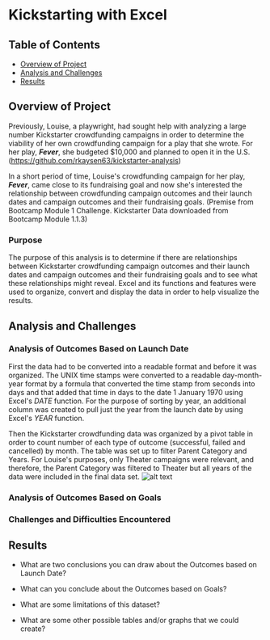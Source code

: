 # Kickstarting with Excel

## Table of Contents
* [Overview of Project](https://github.com/rkaysen63/Kickstarter-Challenge/blob/main/README.md#overview-of-project)
* [Analysis and Challenges](https://github.com/rkaysen63/Kickstarter-Challenge/blob/main/README.md#analysis-and-challenges)
* [Results](https://github.com/rkaysen63/Kickstarter-Challenge/blob/main/README.md#results)

## Overview of Project

Previously, Louise, a playwright, had sought help with analyzing a large number Kickstarter crowdfunding campaigns in order to determine the viability of her own crowdfunding campaign for a play that she wrote.  For her play, ***Fever***, she budgeted $10,000 and planned to open it in the U.S.  (https://github.com/rkaysen63/kickstarter-analysis)

In a short period of time, Louise's crowdfunding campaign for her play, ***Fever***, came close to its fundraising  goal and now she's interested the relationship between crowdfunding campaign outcomes and their launch dates and campaign outcomes and their fundraising goals. (Premise from Bootcamp Module 1 Challenge.  Kickstarter Data downloaded from Bootcamp Module 1.1.3)

### Purpose

The purpose of this analysis is to determine if there are relationships between Kickstarter crowdfunding campaign outcomes and their launch dates and campaign outcomes and their fundraising goals and to see what these relationships might reveal.  Excel and its functions and features were used to organize, convert and display the data in order to help visualize the results.  


## Analysis and Challenges

### Analysis of Outcomes Based on Launch Date
First the data had to be converted into a readable format and before it was organized.  The UNIX time stamps were converted to a readable day-month-year format by a formula that converted the time stamp from seconds into days and that added that time in days to the date 1 January 1970 using Excel's *DATE* function.  For the purpose of sorting by year, an additional column was created to pull just the year from the launch date by using Excel's *YEAR* function.

Then the Kickstarter crowdfunding data was organized by a pivot table in order to count number of each type of outcome (successful, failed and cancelled) by month.  The table was set up to filter Parent Category and Years.  For Louise's purposes, only Theater campaigns were relevant, and therefore, the Parent Category was filtered to Theater but all years of the data were included in the final data set. ![alt text](https://github.com/rkaysen63/Kickstarter-Challenge/commit/1eb56ceffa173b78d0a0b3a03c00da9e9452cd09)


### Analysis of Outcomes Based on Goals

### Challenges and Difficulties Encountered

## Results

- What are two conclusions you can draw about the Outcomes based on Launch Date?

- What can you conclude about the Outcomes based on Goals?

- What are some limitations of this dataset?

- What are some other possible tables and/or graphs that we could create?
